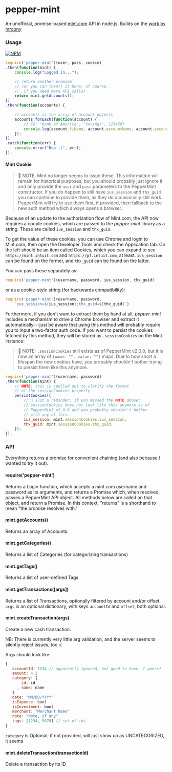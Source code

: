 pepper-mint
===========

An unofficial, promise-based [mint.com](https://www.mint.com) API in node.js.
Builds on the [work by mroony](https://github.com/mrooney/mintapi)


### Usage

[![NPM](https://nodei.co/npm/pepper-mint.png?mini=true)](https://nodei.co/npm/pepper-mint/)

```javascript
require('pepper-mint')(user, pass, cookie)
.then(function(mint) {
    console.log("Logged in...");

    // return another promise
    // (or you can then() it here, of course,
    //  if you need more API calls)
    return mint.getAccounts();
})
.then(function(accounts) {

    // accounts is the array of account objects
    accounts.forEach(function(account) {
        // EG: "Bank of America", "Savings", 1234567
        console.log(account.fiName, account.accountName, account.accountId);
    });
})
.catch(function(err) {
    console.error("Boo :(", err);
});
```

#### Mint Cookie

> 🚨 NOTE: Mint no longer seems to issue these. This information will
> remain for historical purposes, but you should probably just ignore it and
> only provide the `user` and `pass` parameters to the PepperMint constructor.
> If you do happen to still have `ius_session` and `thx_guid` you can continue
> to provide them, as they do occasionally still work. PepperMint will try
> to use them first, if provided, then fallback to the new auth method
> which always opens a browser.

Because of an update to the authorization flow of Mint.com, the API now
requires a couple cookies, which are passed to the *pepper-mint* library as
a string. These are called `ius_session` and `thx_guid`.

To get the value of these cookies, you can use Chrome and login to Mint.com,
then open the Developer Tools and check the Application tab. On the left
should be an item called Cookies, which you can expand to see
`https://mint.intuit.com` and `https://pf.intuit.com`, at least. `ius_session`
can be found on the former, and `thx_guid` can be found on the latter.

You can pass these separately as:

```javascript
require('pepper-mint')(username, password, ius_session, thx_guid)
```

or as a cookie-style string (for backwards compatibility):

```javascript
require('pepper-mint')(username, password,
    `ius_session=${ius_session};thx_guid=${thx_guid}`)
```

Furthermore, if you don't want to extract them by hand at all, *pepper-mint*
includes a mechanism to drive a Chrome browser and extract it automatically---just
be aware that using this method will probably require you to input a two-factor
auth code. If you want to persist the cookies fetched by this method, they will
be stored as `.sessionCookies` on the Mint instance:

> 🚨 NOTE: `.sessionCookies` still exists as of PepperMint v2.0.0, but it
> is now an array of `{name: "", value: ""}` maps. Due to how short a
> lifespan the new cookies have, you probably shouldn't bother trying to
> persist them like this anymore.

```javascript
require('pepper-mint')(username, password)
.then(function(mint) {
    // NOTE: this is spelled out to clarify the format
    // of the sessionCookies property
    persistCookies({
        // 🚨 Just a reminder, if you missed the NOTE above:
        // sessionCookies does not look like this anymore as of
        // PepperMint v2.0.0 and you probably shouldn't bother
        // with any of this.
        ius_session: mint.sessionCookies.ius_session,
        thx_guid: mint.sessionCookies.thx_guid,
    });
});
```


### API

Everything returns a [promise](https://github.com/kriskowal/q) for convenient
chaining (and also because I wanted to try it out).

#### require('pepper-mint')

Returns a Login function, which accepts a mint.com username and password
as its arguments, and returns a Promise which, when resolved, passes a
PepperMint API object. All methods below are called on that object, and
return a Promise. In this context, "returns" is a shorthand to mean
"the promise resolves with."

#### mint.getAccounts()

Returns an array of Accounts.

#### mint.getCategories()

Returns a list of Categories (for categorizing transactions)

#### mint.getTags()

Returns a list of user-defined Tags

#### mint.getTransactions([args])

Returns a list of Transactions, optionally filtered by account and/or offset.
`args` is an optional dictionary, with keys `accountId` and `offset`, both
optional. 

#### mint.createTransaction(args)

Create a new cash transaction.

NB: There is currently very little arg validation,
 and the server seems to silently reject issues, too :(

Args should look like: 

```javascript
{
   accountId: 1234 // apparently ignored, but good to have, I guess?
   amount: 4.2
   category: {
       id: id
     , name: name
   }
   date: "MM/DD/YYYY"
   isExpense: bool
   isInvestment: bool
   merchant: "Merchant Name"
   note: "Note, if any"
   tags: [1234, 5678] // set of ids
}
```

`category` is Optional; if not provided, will just show
 up as UNCATEGORIZED, it seems

#### mint.deleteTransaction(transactionId)

Delete a transaction by its ID
